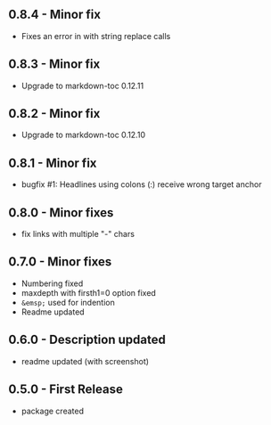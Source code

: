 ## 0.8.4 - Minor fix
* Fixes an error in with string replace calls
## 0.8.3 - Minor fix
* Upgrade to markdown-toc 0.12.11
## 0.8.2 - Minor fix
* Upgrade to markdown-toc 0.12.10
## 0.8.1 - Minor fix
* bugfix #1: Headlines using colons (:) receive wrong target anchor
## 0.8.0 - Minor fixes
* fix links with multiple "-" chars
## 0.7.0 - Minor fixes
* Numbering fixed
* maxdepth with firsth1=0 option fixed
* `&emsp;` used for indention
* Readme updated
## 0.6.0 - Description updated
* readme updated (with screenshot)
## 0.5.0 - First Release
* package created
